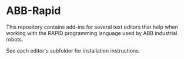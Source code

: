 # ABB-Rapid
This repository contains add-ins for several text editors that help when working with the RAPID programming language used by ABB industrial robots.

See each editor's subfolder for installation instructions.
